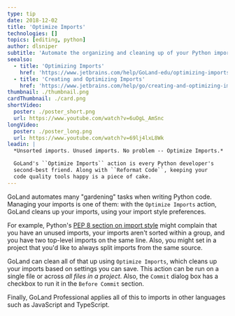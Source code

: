 ```yaml
---
type: tip
date: 2018-12-02
title: 'Optimize Imports'
technologies: []
topics: [editing, python]
author: dlsniper
subtitle: 'Automate the organizing and cleaning up of your Python imports with Optimize Imports.'
seealso:
  - title: 'Optimizing Imports'
    href: 'https://www.jetbrains.com/help/GoLand-edu/optimizing-imports.html'
  - title: 'Creating and Optimizing Imports'
    href: 'https://www.jetbrains.com/help/go/creating-and-optimizing-imports.html'
thumbnail: ./thumbnail.png
cardThumbnail: ./card.png
shortVideo:
  poster: ./poster_short.png
  url: https://www.youtube.com/watch?v=6uOgL_AmSnc
longVideo:
  poster: ./poster_long.png
  url: https://www.youtube.com/watch?v=69lj4lxL8Wk
leadin: |
  *Unsorted imports. Unused imports. No problem -- Optimize Imports.*

  GoLand's ``Optimize Imports`` action is every Python developer's 
  second-best friend. Along with ``Reformat Code``, keeping your 
  code quality tools happy is a piece of cake.
---
```


GoLand automates many "gardening" tasks when writing Python code. Managing your
imports is one of them: with the `Optimize Imports` action, GoLand cleans
up your imports, using your import style preferences.

For example, Python's
[PEP 8 section on import style](https://www.python.org/dev/peps/pep-0008/#imports)
might complain that you have an unused imports, your imports aren't sorted within
a group, and you have two top-level imports on the same line. Also, you might
set in a project that you'd like to always split imports from the same source.

GoLand can clean all of that up using `Optimize Imports`, which cleans up your
imports based on settings you can save. This action can be run on a single
file or across _all files in a project_. Also, the `Commit` dialog box has
a checkbox to run it in the `Before Commit` section.

Finally, GoLand Professional applies all of this to imports in other languages
such as JavaScript and TypeScript.
